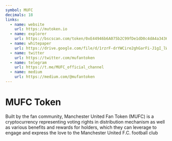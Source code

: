 ```yaml
---
symbol: MUFC
decimals: 18
links:
  - name: website
    url: https://mutoken.io
  - name: explorer
    url: https://bscscan.com/token/0xE44946b6A075b2C99fDe1dD0c4dA4a3436211f8C
  - name: whitepaper
    url: https://drive.google.com/file/d/1rzrF-drYWCire2ghGarFi-J1gI_lWo0S/view
  - name: twitter
    url: https://twitter.com/mufantoken
  - name: telegram
    url: https://t.me/MUFC_official_channel
  - name: medium
    url: https://medium.com/@mufantoken
---
```


# MUFC Token

Built by the fan community, Manchester United Fan Token (MUFC) is a cryptocurrency representing voting rights in distribution mechanism as well as various benefits and rewards for holders, which they can leverage to engage and express the love to the Manchester United F.C. football club
